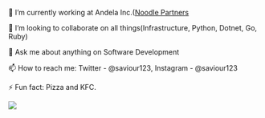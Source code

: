🔭 I’m currently working at Andela Inc.([Noodle Partners](https://www.noodle.com)

👯 I’m looking to collaborate on all things(Infrastructure, Python, Dotnet, Go, Ruby)

💬 Ask me about anything on Software Development

📫 How to reach me: Twitter - @saviour123, Instagram - @saviour123

⚡ Fun fact: Pizza and KFC.

<img src="https://github-readme-stats.vercel.app/api?username=saviour123&&show_icons=true&title_color=ffffff&icon_color=ffffff&text_color=daf7dc&bg_color=0a7ea1" />
